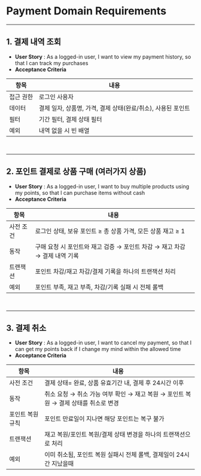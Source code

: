 # Payment Domain Requirements

---

## 1. 결제 내역 조회

- **User Story** : As a logged-in user, I want to view my payment history, so that I can track my purchases
- **Acceptance Criteria**


| **항목**  | **내용** |
| --- | --- |
| 접근 권한 | 로그인 사용자 |
| 데이터 | 결제 일자, 상품명, 가격, 결제 상태(완료/취소), 사용된 포인트 |
| 필터 | 기간 필터, 결제 상태 필터 |
| 예외 | 내역 없을 시 빈 배열 |

<br/>

---

## 2. 포인트 결제로 상품 구매 (여러가지 상품)

- **User Story** : As a logged-in user, I want to buy multiple products using my points, so that I can purchase items without cash
- **Acceptance Criteria**


| **항목**  | **내용** |
| --- | --- |
| 사전 조건 | 로그인 상태, 보유 포인트 ≥ 총 상품 가격, 모든 상품 재고 ≥ 1 |
| 동작 | 구매 요청 시 포인트와 재고 검증 → 포인트 차감 → 재고 차감 → 결제 내역 기록 |
| 트랜잭션 | 포인트 차감/재고 차감/결제 기록을 하나의 트랜잭션 처리 |
| 예외 | 포인트 부족, 재고 부족, 차감/기록 실패 시 전체 롤백 |

<br/>

---
## 3. 결제 취소

- **User Story** : As a logged-in user, I want to cancel my payment, so that I can get my points back if I change my mind within the allowed time
- **Acceptance Criteria**


| **항목** | **내용**                                               |
| --- |------------------------------------------------------|
| 사전 조건 | 결제 상태= 완료, 상품 유효기간 내, 결제 후 24시간 이후                   |
| 동작 | 취소 요청 → 취소 가능 여부 확인 → 재고 복원 → 포인트 복원 → 결제 상태를 취소로 변경 |
| 포인트 복원 규칙 | 포인트 만료일이 지나면 해당 포인트는 복구 불가                           |
| 트랜잭션 | 재고 복원/포인트 복원/결제 상태 변경을 하나의 트랜잭션으로 처리                 |
| 예외 | 이미 취소됨, 포인트 복원 실패시 전체 롤백, 결제일이 24시간 지났을때             |